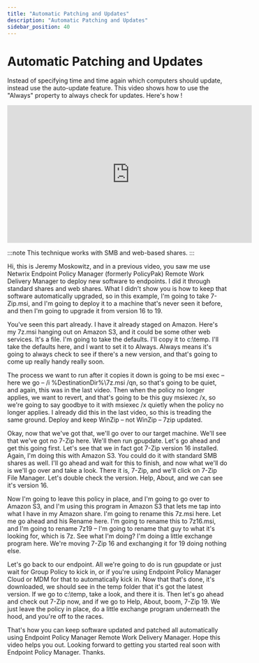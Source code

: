 ```yaml
---
title: "Automatic Patching and Updates"
description: "Automatic Patching and Updates"
sidebar_position: 40
---
```

# Automatic Patching and Updates

Instead of specifying time and time again which computers should update, instead use the auto-update
feature. This video shows how to use the "Always" property to always check for updates. Here's how !

<iframe width="560" height="315" src="https://www.youtube.com/embed/5Z0vb2XXz8A" title="Endpoint Policy Manager Remote Work Delivery Manager: Automatic Patching and Updates" frameborder="0" allow="accelerometer; autoplay; clipboard-write; encrypted-media; gyroscope; picture-in-picture; web-share" allowfullscreen="1"></iframe>

:::note
This technique works with SMB and web-based shares.
:::


Hi, this is Jeremy Moskowitz, and in a previous video, you saw me use Netwrix Endpoint Policy
Manager (formerly PolicyPak) Remote Work Delivery Manager to deploy new software to endpoints. I did
it through standard shares and web shares. What I didn't show you is how to keep that software
automatically upgraded, so in this example, I'm going to take 7-Zip.msi, and I'm going to deploy it
to a machine that's never seen it before, and then I'm going to upgrade it from version 16 to 19.

You've seen this part already. I have it already staged on Amazon. Here's my 7z.msi hanging out on
Amazon S3, and it could be some other web services. It's a file. I'm going to take the defaults.
I'll copy it to c:\temp\. I'll take the defaults here, and I want to set it to Always. Always means
it's going to always check to see if there's a new version, and that's going to come up really handy
really soon.

The process we want to run after it copies it down is going to be msi exec – here we go – /i
%DestinationDir%\7z.msi /qn, so that's going to be quiet, and again, this was in the last video.
Then when the policy no longer applies, we want to revert, and that's going to be this guy msiexec
/x, so we're going to say goodbye to it with msiexec /x quietly when the policy no longer applies. I
already did this in the last video, so this is treading the same ground. Deploy and keep WinZip –
not WinZip – 7zip updated.

Okay, now that we've got that, we'll go over to our target machine. We'll see that we've got no
7-Zip here. We'll then run gpupdate. Let's go ahead and get this going first. Let's see that we in
fact got 7-Zip version 16 installed. Again, I'm doing this with Amazon S3. You could do it with
standard SMB shares as well. I'll go ahead and wait for this to finish, and now what we'll do is
we'll go over and take a look. There it is, 7-Zip, and we'll click on 7-Zip File Manager. Let's
double check the version. Help, About, and we can see it's version 16.

Now I'm going to leave this policy in place, and I'm going to go over to Amazon S3, and I'm using
this program in Amazon S3 that lets me tap into what I have in my Amazon share. I'm going to rename
this 7z.msi here. Let me go ahead and his Rename here. I'm going to rename this to 7z16.msi, and I'm
going to rename 7z19 – I'm going to rename that guy to what it's looking for, which is 7z. See what
I'm doing? I'm doing a little exchange program here. We're moving 7-Zip 16 and exchanging it for 19
doing nothing else.

Let's go back to our endpoint. All we're going to do is run gpupdate or just wait for Group Policy
to kick in, or if you're using Endpoint Policy Manager Cloud or MDM for that to automatically kick
in. Now that that's done, it's downloaded, we should see in the temp folder that it's got the latest
version. If we go to c:\temp, take a look, and there it is. Then let's go ahead and check out 7-Zip
now, and if we go to Help, About, boom, 7-Zip 19. We just leave the policy in place, do a little
exchange program underneath the hood, and you're off to the races.

That's how you can keep software updated and patched all automatically using Endpoint Policy Manager
Remote Work Delivery Manager. Hope this video helps you out. Looking forward to getting you started
real soon with Endpoint Policy Manager. Thanks.
